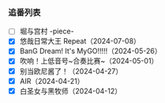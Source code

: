 ### 追番列表

- [ ] 堀与宫村 -piece-
- [x] 悠哉日常大王 Repeat（2024-07-08）
- [x] BanG Dream! It's MyGO!!!!!（2024-05-26）
- [x] 吹响！上低音号\~合奏比赛\~（2024-05-01）
- [x] 别当欧尼酱了！（2024-04-27）
- [x] AIR（2024-04-21）
- [x] 白圣女与黑牧师（2024-04-12）
